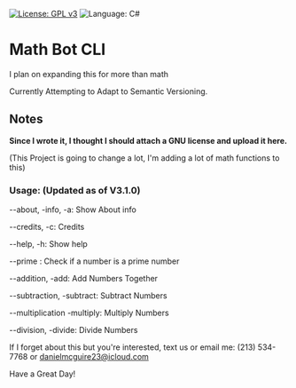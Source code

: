 [![License: GPL v3](https://img.shields.io/github/license/DanielLMcGuire/MathBotCLI)](https://www.gnu.org/licenses/old-licenses/gpl-3.0) ![Language: C#](https://img.shields.io/badge/language-C%23-green)

# Math Bot CLI

I plan on expanding this for more than math

Currently Attempting to Adapt to Semantic Versioning.

## Notes
**Since I wrote it, I thought I should attach a GNU license and upload it here.**

(This Project is going to change a lot, I'm adding a lot of math functions to this)

### Usage: (Updated as of V3.1.0)
  
  --about, -info, -a: Show About info
  
  --credits, -c: Credits
  
  --help, -h: Show help
  
  --prime <number>: Check if a number is a prime number
  
  --addition, -add: Add Numbers Together
  
  --subtraction, -subtract: Subtract Numbers
  
  --multiplication -multiply: Multiply Numbers
  
  --division, -divide: Divide Numbers


If I forget about this but you're interested, text us or email me:
(213) 534-7768 or danielmcguire23@icloud.com


Have a Great Day!
